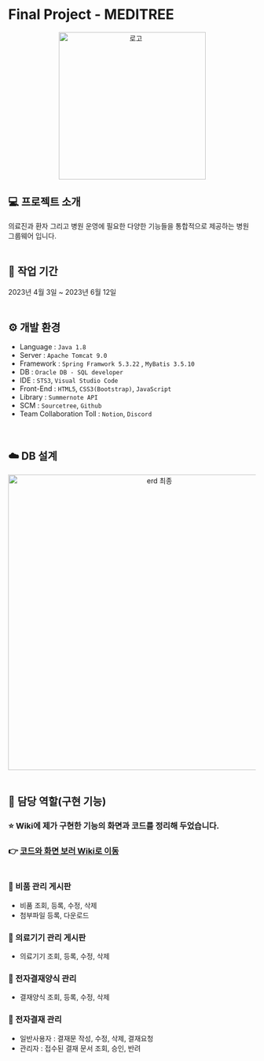 # Final Project - MEDITREE

<div align="center">
<img width="299" alt="로고" src="https://github.com/Duriong/Meditree_project/assets/120540577/9ed02797-fd44-4d1e-af2f-7fe256f42014">
</div>

## 💻 프로젝트 소개
의료진과 환자 그리고 병원 운영에 필요한 다양한 기능들을 통합적으로 제공하는 병원 그룹웨어 입니다.
<br>
<br>

## 📆 작업 기간
2023년 4월 3일 ~ 2023년 6월 12일
<br>
<br>

## ⚙️ 개발 환경
- Language : `Java 1.8`
- Server : `Apache Tomcat 9.0`
- Framework : `Spring Framwork 5.3.22` , `MyBatis 3.5.10`
- DB : `Oracle DB - SQL developer`
- IDE : `STS3`, `Visual Studio Code`
- Front-End : `HTML5`, `CSS3(Bootstrap)`, `JavaScript`
- Library : `Summernote API`
- SCM : `Sourcetree`, `Github`
- Team Collaboration Toll : `Notion`, `Discord`
<br>

## ☁️ DB 설계
<div align="center">
<img width="600" alt="erd 최종" src="https://github.com/Duriong/Meditree_project/assets/120540577/64a4e2ae-3ce5-4b05-a90c-b8743edaedad">
</div>
<br>

## 📌 담당 역할(구현 기능)
### :star: Wiki에 제가 구현한 기능의 화면과 코드를 정리해 두었습니다.
### :point_right: [코드와 화면 보러 Wiki로 이동](https://github.com/Duriong/Meditree_project/wiki) <br><br>

### :bookmark: 비품 관리 게시판
- 비품 조회, 등록, 수정, 삭제
- 첨부파일 등록, 다운로드
### :bookmark: 의료기기 관리 게시판
- 의료기기 조회, 등록, 수정, 삭제
### :bookmark: 전자결재양식 관리
- 결재양식 조회, 등록, 수정, 삭제
### :bookmark: 전자결재 관리
- 일반사용자 : 결재문 작성, 수정, 삭제, 결재요청
- 관리자 : 접수된 결재 문서 조회, 승인, 반려 





